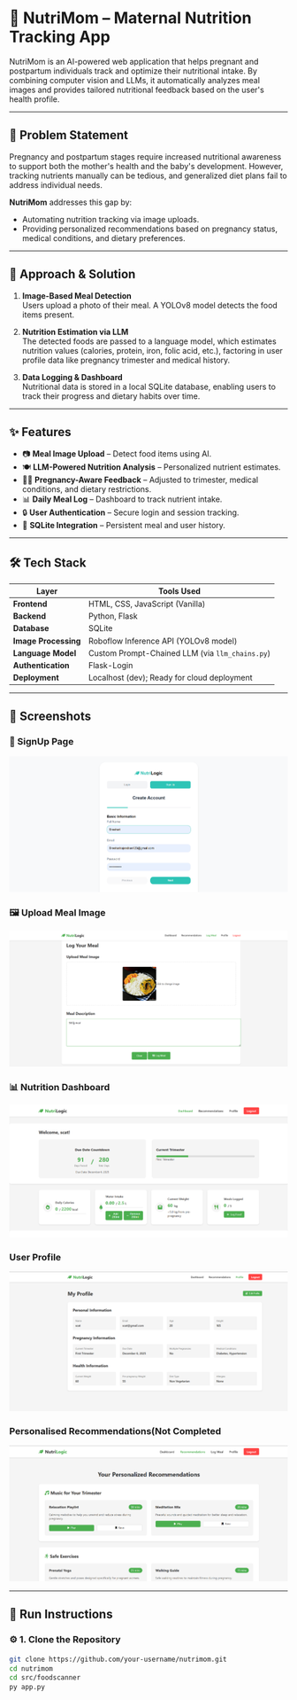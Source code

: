 # 🥗 NutriMom – Maternal Nutrition Tracking App

NutriMom is an AI-powered web application that helps pregnant and postpartum individuals track and optimize their nutritional intake. By combining computer vision and LLMs, it automatically analyzes meal images and provides tailored nutritional feedback based on the user's health profile.

---

## 📌 Problem Statement

Pregnancy and postpartum stages require increased nutritional awareness to support both the mother's health and the baby's development. However, tracking nutrients manually can be tedious, and generalized diet plans fail to address individual needs.

**NutriMom** addresses this gap by:
- Automating nutrition tracking via image uploads.
- Providing personalized recommendations based on pregnancy status, medical conditions, and dietary preferences.

---

## 🧠 Approach & Solution

1. **Image-Based Meal Detection**  
   Users upload a photo of their meal. A YOLOv8 model detects the food items present.

2. **Nutrition Estimation via LLM**  
   The detected foods are passed to a language model, which estimates nutrition values (calories, protein, iron, folic acid, etc.), factoring in user profile data like pregnancy trimester and medical history.

3. **Data Logging & Dashboard**  
   Nutritional data is stored in a local SQLite database, enabling users to track their progress and dietary habits over time.

---

## ✨ Features

- 📷 **Meal Image Upload** – Detect food items using AI.
- 🍽️ **LLM-Powered Nutrition Analysis** – Personalized nutrient estimates.
- 👩‍🍼 **Pregnancy-Aware Feedback** – Adjusted to trimester, medical conditions, and dietary restrictions.
- 📊 **Daily Meal Log** – Dashboard to track nutrient intake.
- 🔒 **User Authentication** – Secure login and session tracking.
- 🧾 **SQLite Integration** – Persistent meal and user history.

---

## 🛠️ Tech Stack

| Layer              | Tools Used                                           |
|-------------------|------------------------------------------------------|
| **Frontend**       | HTML, CSS, JavaScript (Vanilla)                      |
| **Backend**        | Python, Flask                                        |
| **Database**       | SQLite                                               |
| **Image Processing** | Roboflow Inference API (YOLOv8 model)              |
| **Language Model** | Custom Prompt-Chained LLM (via `llm_chains.py`)     |
| **Authentication** | Flask-Login                                          |
| **Deployment**     | Localhost (dev); Ready for cloud deployment          |

---

## 📸 Screenshots

### 🔐 SignUp Page
![SignUp](screenshots/signup.png)

### 🖼️ Upload Meal Image
![Upload](screenshots/logmeal.png)

### 📊 Nutrition Dashboard
![Dashboard](screenshots/Dashboard.png)

### User Profile
![Profile](screenshots/profile.png)

### Personalised Recommendations(Not Completed
![Recommendations](screenshots/Recommendations.png)

---

## 🚀 Run Instructions

### ⚙️ 1. Clone the Repository
```bash
git clone https://github.com/your-username/nutrimom.git
cd nutrimom
cd src/foodscanner
py app.py
